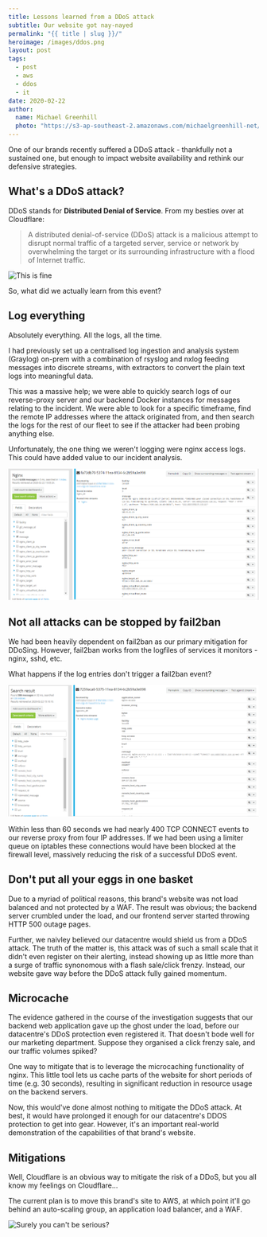 ```yaml
---
title: Lessons learned from a DDoS attack
subtitle: Our website got nay-nayed
permalink: "{{ title | slug }}/"
heroimage: /images/ddos.png
layout: post
tags:
  - post
  - aws
  - ddos
  - it
date: 2020-02-22
author: 
  name: Michael Greenhill
  photo: "https://s3-ap-southeast-2.amazonaws.com/michaelgreenhill-net/cdn/2020/02/download.png"
---
```


One of our brands recently suffered a DDoS attack - thankfully not a sustained one, but enough to impact website availability and rethink our defensive strategies.

## What's a DDoS attack?

DDoS stands for **Distributed Denial of Service**. From my besties over at Cloudflare:

> A distributed denial-of-service (DDoS) attack is a malicious attempt to disrupt normal traffic of a targeted server, service or network by overwhelming the target or its surrounding infrastructure with a flood of Internet traffic.

![This is fine](https://media2.giphy.com/media/AhjXalGPAfJg4/giphy.webp)

So, what did we actually learn from this event?

## Log everything

Absolutely everything. All the logs, all the time.

I had previously set up a centralised log ingestion and analysis system (Graylog) on-prem with a combination of rsyslog and nxlog feeding messages into discrete streams, with extractors to convert the plain text logs into meaningful data.

This was a massive help; we were able to quickly search logs of our reverse-proxy server and our backend Docker instances for messages relating to the incident. We were able to look for a specific timeframe, find the remote IP addresses where the attack originated from, and then search the logs for the rest of our fleet to see if the attacker had been probing anything else.

Unfortunately, the one thing we weren't logging were nginx access logs. This could have added value to our incident analysis.

![All the logs, all the time](/images/ddos-image-9.png)

## Not all attacks can be stopped by fail2ban

We had been heavily dependent on fail2ban as our primary mitigation for DDoSing. However, fail2ban works from the logfiles of services it monitors - nginx, sshd, etc.

What happens if the log entries don't trigger a fail2ban event?

![Fail2banfail](/images/ddos-image-10.png)

Within less than 60 seconds we had nearly 400 TCP CONNECT events to our reverse proxy from four IP addresses. If we had been using a limiter queue on iptables these connections would have been blocked at the firewall level, massively reducing the risk of a successful DDoS event.

## Don't put all your eggs in one basket

Due to a myriad of political reasons, this brand's website was not load balanced and not protected by a WAF. The result was obvious; the backend server crumbled under the load, and our frontend server started throwing HTTP 500 outage pages.

Further, we naivley believed our datacentre would shield us from a DDoS attack. The truth of the matter is, this attack was of such a small scale that it didn't even register on their alerting, instead showing up as little more than a surge of traffic synonomous with a flash sale/click frenzy. Instead, our website gave way before the DDoS attack fully gained momentum.

## Microcache

The evidence gathered in the course of the investigation suggests that our backend web application gave up the ghost under the load, before our datacentre's DDoS protection even registered it. That doesn't bode well for our marketing department. Suppose they organised a click frenzy sale, and our traffic volumes spiked?

One way to mitigate that is to leverage the microcaching functionality of nginx. This little tool lets us cache parts of the website for short periods of time (e.g. 30 seconds), resulting in significant reduction in resource usage on the backend servers.

Now, this would've done almost nothing to mitigate the DDoS attack. At best, it would have prolonged it enough for our datacentre's DDOS protection to get into gear. However, it's an important real-world demonstration of the capabilities of that brand's website.

## Mitigations

Well, Cloudflare is an obvious way to mitigate the risk of a DDoS, but you all know my feelings on Cloudflare...

The current plan is to move this brand's site to AWS, at which point it'll go behind an auto-scaling group, an application load balancer, and a WAF.

![Surely you can't be serious?](https://media1.giphy.com/media/wvWJOoYmFnSp2/giphy.webp)